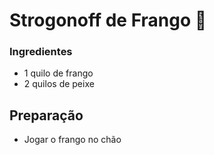 # Strogonoff de Frango :chicken:

### Ingredientes

* 1 quilo de frango
* 2 quilos de peixe

## Preparação

* Jogar o frango no chão 

